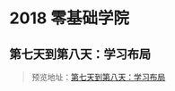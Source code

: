 # 2018 零基础学院

## 第七天到第八天：学习布局

> 预览地址：[第七天到第八天：学习布局](https://yingzhiji.github.io/ife/2018/零基础学院/day07-08/)
